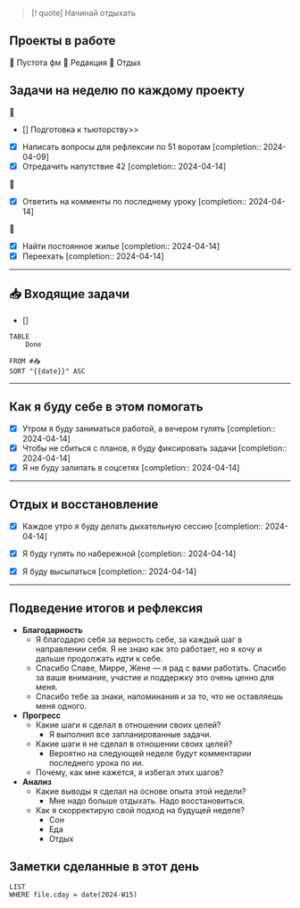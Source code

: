> [! quote] Начинай отдыхать
> 
## Проекты в работе
🔴 Пустота фм
🔴 Редакция
🔴 Отдых

## Задачи на неделю по каждому проекту
🔴
- [] Подготовка к тьюторству>>
- [x] Написать вопросы для рефлексии по 51 воротам  [completion:: 2024-04-09]
- [x] Отредачить напутствие 42  [completion:: 2024-04-14]

🔴
- [x] Ответить на комменты по последнему уроку  [completion:: 2024-04-14]

🔴
- [x] Найти постоянное жилье  [completion:: 2024-04-14]
- [x] Переехать  [completion:: 2024-04-14]
---
## 📥 Входящие задачи
- [] 



```dataview
TABLE
	Done
	
FROM #📥
SORT "{{date}}" ASC
```
---
## Как я буду себе в этом помогать
- [x] Утром я буду заниматься работой, а вечером гулять  [completion:: 2024-04-14]
- [x] Чтобы не сбиться с планов, я буду фиксировать задачи  [completion:: 2024-04-14]
- [x] Я не буду залипать в соцсетях  [completion:: 2024-04-14]

---
## Отдых и восстановление
- [x] Каждое утро я буду делать дыхательную сессию  [completion:: 2024-04-14]
- [x] Я буду гулять по набережной  [completion:: 2024-04-14]
- [x] Я буду высыпаться  [completion:: 2024-04-14]


---
## Подведение итогов и рефлексия
- **Благодарность**
	- Я благодарю себя за верность себе, за каждый шаг в направлении себя. Я не знаю как это работает, но я хочу и дальше продолжать идти к себе.
	- Спасибо Славе, Мирре, Жене — я рад с вами работать. Спасибо за ваше внимание, участие и поддержку это очень ценно для меня.
	- Спасибо тебе за знаки, напоминания и за то, что не оставляешь меня одного.
- **Прогресс**
	- Какие шаги я сделал в отношении своих целей?
		- Я выполнил все запланированные задачи.
	- Какие шаги я не сделал в отношении своих целей?
		- Вероятно на следующей неделе будут комментарии последнего урока по ии. 
	- Почему, как мне кажется, я избегал этих шагов?
- **Анализ**
	- Какие выводы я сделал на основе опыта этой недели?
		- Мне надо больше отдыхать. Надо восстановиться.
	- Как я скорректирую свой подход на будущей неделе?
		- Сон
		- Еда
		- Отдых


## Заметки сделанные в этот день
```dataview
LIST
WHERE file.cday = date(2024-W15)
```

